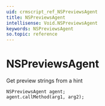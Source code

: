 ```yaml
---
uid: crmscript_ref_NSPreviewsAgent
title: NSPreviewsAgent
intellisense: Void.NSPreviewsAgent
keywords: NSPreviewsAgent
so.topic: reference
---
```


# NSPreviewsAgent

Get preview strings from a hint

```crmscript
NSPreviewsAgent agent;
agent.callMethod(arg1, arg2);
```

